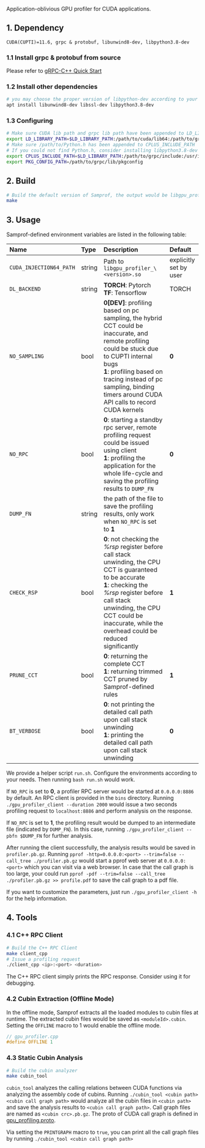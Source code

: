 Application-oblivious GPU profiler for CUDA applications.

## 1. Dependency
```
CUDA(CUPTI)=11.6, grpc & protobuf, libunwind8-dev, libpython3.8-dev
```
### 1.1 Install grpc & protobuf from source
Please refer to [gRPC-C++ Quick Start](https://grpc.io/docs/languages/cpp/quickstart/)
### 1.2 Install other dependencies
```bash
# you may choose the proper version of libpython-dev according to your already installed python
apt install libunwind8-dev libssl-dev libpython3.8-dev
```
### 1.3 Configuring
```bash
# Make sure CUDA lib path and grpc lib path have been appended to LD_LIBRARY_PATH
export LD_LIBRARY_PATH=$LD_LIBRARY_PATH:/path/to/cuda/lib64:/path/to/grpc/lib
# Make sure /path/to/Python.h has been appended to CPLUS_INCLUDE_PATH
# If you could not find Python.h, consider installing libpython3.8-dev
export CPLUS_INCLUDE_PATH=$LD_LIBRARY_PATH:/path/to/grpc/include:/usr/include/python3.8
export PKG_CONFIG_PATH=/path/to/grpc/lib/pkgconfig
```

## 2. Build
```bash
# Build the default version of Samprof, the output would be libgpu_profiler_v2.so
make
```

## 3. Usage

Samprof-defined environment variables are listed in the following table:

| Name | Type | Description | Default |
| :--- | :--- | :--- | :--- |
| `CUDA_INJECTION64_PATH` | string | Path to `libgpu_profiler_\<version>.so` | explicitly set by user |
| `DL_BACKEND` | string | **TORCH**: Pytorch <br> **TF**: Tensorflow | TORCH |
| `NO_SAMPLING` | bool | **0[DEV]**: profiling based on pc sampling, the hybrid CCT could be inaccurate, and remote profiling could be stuck due to CUPTI internal bugs <br> **1**: profiling based on tracing instead of pc sampling, binding timers around CUDA API calls to record CUDA kernels | **0** |
| `NO_RPC` | bool | **0**: starting a standby rpc server, remote profiling request could be issued using client <br> **1**: profiling the application for the whole life-cycle and saving the profiling results to `DUMP_FN` | **0** |
| `DUMP_FN` | string | the path of the file to save the profiling results, only work when `NO_RPC` is set to **1** | |
| `CHECK_RSP` | bool | **0**: not checking the *%rsp* register before call stack unwinding, the CPU CCT is guaranteed to be accurate <br> **1**: checking the *%rsp* register before call stack unwinding, the CPU CCT could be inaccurate, while the overhead could be reduced significantly | **1** |
| `PRUNE_CCT` | bool | **0**: returning the complete CCT <br> **1**: returning trimmed CCT pruned by Samprof-defined rules | **1** |
| `BT_VERBOSE` | bool | **0**: not printing the detailed call path upon call stack unwinding <br> **1**: printing the detailed call path upon call stack unwinding | **0** |

We provide a helper script `run.sh`. Configure the environments according to your needs. Then running `bash run.sh` would work.

If `NO_RPC` is set to **0**, a profiler RPC server would be started at `0.0.0.0:8886` by default. An RPC client is provided in the `bins` directory. Running `./gpu_profiler_client --duration 2000` would issue a two seconds profiling request to `localhost:8886` and perform analysis on the response.

If `NO_RPC` is set to **1**, the profiling result would be dumped to an intermediate file (indicated by `DUMP_FN`). In this case, running `./gpu_profiler_client --pbfn $DUMP_FN` for further analysis.

After running the client successfully, the analysis results would be saved in `profiler.pb.gz`. Running `pprof -http=0.0.0.0:<port> --trim=false --call_tree ./profiler.pb.gz` would start a pprof web server at `0.0.0.0:<port>` which you can visit via a web browser. In case that the call graph is too large, your could run `pprof -pdf --trim=false --call_tree ./profiler.pb.gz >> profile.pdf` to save the call graph to a pdf file.

If you want to customize the parameters, just run `./gpu_profiler_client -h` for the help information.

## 4. Tools

### 4.1 C++ RPC Client
```bash
# Build the C++ RPC Client
make client_cpp
# Issue a profiling request
./client_cpp <ip>:<port> <duration>
```
The C++ RPC client simply prints the RPC response. Consider using it for debugging.

### 4.2 Cubin Extraction (Offline Mode)
In the offline mode, Samprof extracts all the loaded modules to cubin files at runtime. The extracted cubin files would be saved as `<moduleId>.cubin`. Setting the `OFFLINE` macro to 1 would enable the offline mode.
```cpp
// gpu_profiler.cpp
#define OFFLINE 1
```

### 4.3 Static Cubin Analysis
```bash
# Build the cubin analyzer
make cubin_tool
```
`cubin_tool` analyzes the calling relations between CUDA functions via analyzing the assembly code of cubins. Running `./cubin_tool <cubin path> <cubin call graph path>` would analyze all the cubin files in `<cubin path>` and save the analysis results to `<cubin call graph path>`. Call graph files are named as `<cubin crc>.pb.gz`. The proto of CUDA call graph is defined in [gpu_profiling.proto](https://github.com/iteratorlee/samprof/blob/master/protos/gpu_profiling.proto).

Via setting the `PRINTGRAPH` macro to `true`, you can print all the call graph files by running `./cubin_tool <cubin call graph path>`